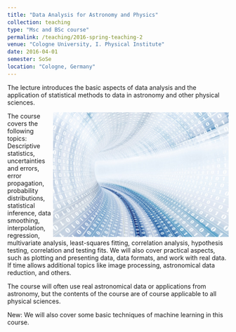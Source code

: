 ```yaml
---
title: "Data Analysis for Astronomy and Physics"
collection: teaching
type: "Msc and BSc course"
permalink: /teaching/2016-spring-teaching-2
venue: "Cologne University, I. Physical Institute"
date: 2016-04-01
semester: SoSe
location: "Cologne, Germany"
---
```


The lecture introduces the basic aspects of data analysis and the application of statistical methods to data in astronomy and other physical sciences.


<img style="float: right;" src="/images/Data-Large_edit_small.jpg" width="400">
The course covers the following topics:
Descriptive statistics, uncertainties and errors, error propagation, probability distributions, statistical inference, data smoothing, interpolation, regression, multivariate analysis, least-squares fitting, correlation analysis, hypothesis testing, correlation and testing fits. We will also cover practical aspects, such as plotting and presenting data, data formats, and work with real data. If time allows additional topics like image processing, astronomical data reduction, and others.

The course will often use real astronomical data or applications from astronomy, but the contents of the course are of course applicable to all physical sciences.

New: We will also cover some basic techniques of machine learning in this course.
